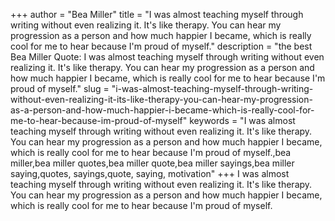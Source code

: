 +++
author = "Bea Miller"
title = "I was almost teaching myself through writing without even realizing it. It's like therapy. You can hear my progression as a person and how much happier I became, which is really cool for me to hear because I'm proud of myself."
description = "the best Bea Miller Quote: I was almost teaching myself through writing without even realizing it. It's like therapy. You can hear my progression as a person and how much happier I became, which is really cool for me to hear because I'm proud of myself."
slug = "i-was-almost-teaching-myself-through-writing-without-even-realizing-it-its-like-therapy-you-can-hear-my-progression-as-a-person-and-how-much-happier-i-became-which-is-really-cool-for-me-to-hear-because-im-proud-of-myself"
keywords = "I was almost teaching myself through writing without even realizing it. It's like therapy. You can hear my progression as a person and how much happier I became, which is really cool for me to hear because I'm proud of myself.,bea miller,bea miller quotes,bea miller quote,bea miller sayings,bea miller saying,quotes, sayings,quote, saying, motivation"
+++
I was almost teaching myself through writing without even realizing it. It's like therapy. You can hear my progression as a person and how much happier I became, which is really cool for me to hear because I'm proud of myself.
